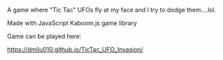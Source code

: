 A game where "Tic Tac" UFOs fly at my face and I try to dodge them....lol.

Made with JavaScript Kaboom.js game library

Game can be played here:

https://dmliu010.github.io/TicTac_UFO_Invasion/
